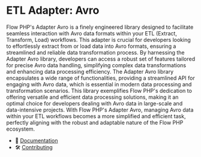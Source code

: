 # ETL Adapter: Avro

Flow PHP's Adapter Avro is a finely engineered library designed to facilitate seamless interaction with Avro data
formats within your ETL (Extract, Transform, Load) workflows. This adapter is crucial for developers looking to
effortlessly extract from or load data into Avro formats, ensuring a streamlined and reliable data transformation
process. By harnessing the Adapter Avro library, developers can access a robust set of features tailored for precise
Avro data handling, simplifying complex data transformations and enhancing data processing efficiency. The Adapter Avro
library encapsulates a wide range of functionalities, providing a streamlined API for engaging with Avro data, which is
essential in modern data processing and transformation scenarios. This library exemplifies Flow PHP's dedication to
offering versatile and efficient data processing solutions, making it an optimal choice for developers dealing with Avro
data in large-scale and data-intensive projects. With Flow PHP's Adapter Avro, managing Avro data within your ETL
workflows becomes a more simplified and efficient task, perfectly aligning with the robust and adaptable nature of the
Flow PHP ecosystem.

- 📜 [Documentation](https://github.com/flow-php/flow/blob/1.x/README.md)
- 🛠️ [Contributing](https://github.com/flow-php/flow/blob/1.x/CONTRIBUTING.md)
